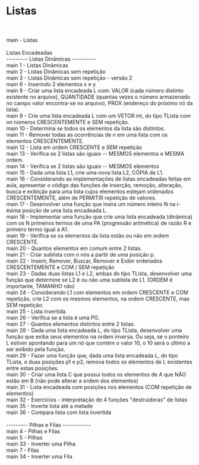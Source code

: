 # Listas<br><br>

main - Listas<br><br>
Listas Encadeadas<br>
--------- Listas Dinâmicas ----------<br>
main 1 - Listas Dinâmicas<br>
main 2 - Listas Dinâmicas sem repetição <br>
main 3 - Listas Dinâmicas sem repetição - versão 2<br>
main 6 - Inserindo 2 elementos x e y<br>
main 8 - Criar uma lista encadeada L com: VALOR (cada número distinto existente no arquivo), QUANTIDADE (quantas vezes o número armazenado no campo valor encontra-se no arquivo), PROX (endereço do próximo nó da lista).<br>
main 9 - Crie uma lista encadeada L com um VETOR int, do tipo TLista com on números CRESCENTEMENTE e SEM repetição.<br>
main 10 - Determina se todos os elementos da lista são distintos.<br>
main 11 - Remover todas as ocorrências de n em uma lista com os elementos CRESCENTEMENTE.<br>
main 12 - Lista em ordem CRESCENTE e SEM repetição<br>
main 13 - Verifica se 2 listas são iguais -- MESMOS elementos e MESMA ordem.<br>
main 14 - Verifica se 2 listas são iguais -- MESMOS elementos<br>
main 15 - Dada uma lista L1, crie uma nova lista L2, CÓPIA de L1.<br>
main 16 - Considerando as implementações de listas encadeadas feitas em aula, apresentar o código das funções de inserção, remoção, alteração, busca e exibição para uma lista cujos elementos estejam ordenados CRESCENTEMENTE, além de PERMITIR repetição de valores.<br>
main 17 - Desenvolver uma função que insira um número inteiro N na i-ésima posição de uma lista encadeada L.<br>
main 18 - Implementar uma função que crie uma lista encadeada (dinâmica) com os N primeiros termos de uma PA (progressão aritmética) de razão R e primeiro termo igual a A1.<br>
main 19 - Verifica se os elementos da lista estão ou não em ordem CRESCENTE.<br>
main 20 - Quantos elementos em comum entre 2 listas.<br>
main 21 - Criar sublista com n nós a partir de uma posição p.<br>
main 22 - Inserir, Remover, Buscar, Remover e Exibir ordenados CRESCENTEMENTE e COM / SEM repetição <br>
main 23 - Dadas duas listas L1 e L2, ambas do tipo TLista, desenvolver uma função que determine se L2 é ou não  uma sublista de L1. (ORDEM é importante, TAMANHO não) <br>
main 24 - Considerando L1 com elementos em ordem CRESCENTE e COM repetição, crie L2 com os mesmos elementos, na ordem CRESCENTE, mas SEM repetição. <br>
main 25 - Lista invertida. <br>
main 26 - Verifica se a lista é uma PG. <br>
main 27 - Quantos elementos distintos entre 2 listas.<br>
main 28 - Dada uma lista encadeada L, do tipo TLista, desenvolver uma função que exiba seus elementos na ordem inversa. Ou seja, se o ponteiro L estiver apontando para um nó que contém o valor 10, o 10 será o último a ser exibido pela função.<br>
main 29 - Fazer uma função que, dada uma lista encadeada L, do tipo TLista, e duas posições p1 e p2, remova todos os elementos de L existentes entre estas posições.<br>
main 30 - Criar uma lista C que possui todos os elementos de A que NÃO estão em B (não pode alterar a ordem dos elementos)<br>
main 31 - Lista encadeada com posições nos elementos (COM repetição de elementos) <br>
main 32 - Exercícios - interpretação de 4 funções "destruidoras" de listas <br>
main 35 - Inverte lista até a metade <br>
main 36 - Compara lista com lista invertida
<br><br>
--------- Pilhas e Filas ------------ <br>
main 4 - Pilhas e Filas <br>
main 5 - Pilhas<br>
main 33 - Inverter uma Pilha <br>
main 7 - Filas <br>
main 34 - Inverter uma Fila

